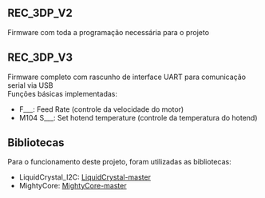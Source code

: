 ## REC_3DP_V2  
Firmware com toda a programação necessária para o projeto

## REC_3DP_V3
Firmware completo com rascunho de interface UART para comunicação serial via USB  
Funções básicas implementadas:
* F___: Feed Rate (controle da velocidade do motor)
* M104 S___: Set hotend temperature (controle da temperatura do hotend)

## Bibliotecas  
Para o funcionamento deste projeto, foram utilizadas as bibliotecas:  
* LiquidCrystal_I2C: [LiquidCrystal-master](Bibliotecas/LiquidCrystal_I2C-master.zip)  
* MightyCore: [MightyCore-master](Bibliotecas/MightyCore-master.zip)
